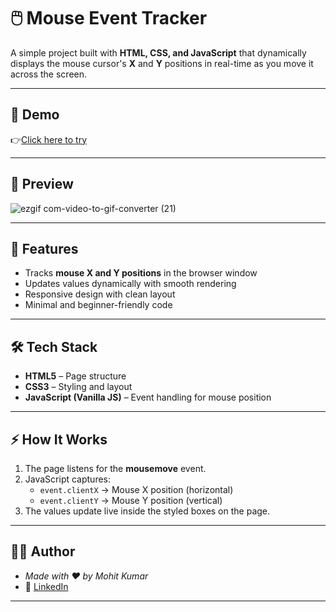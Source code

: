 # 🖱️ Mouse Event Tracker

A simple project built with **HTML, CSS, and JavaScript** that dynamically displays the mouse cursor's **X** and **Y** positions in real-time as you move it across the screen.

---

## 🌟 Demo

👉[Click here to try](https://mouse-event-js.netlify.app/)
 

---

## 📸 Preview

![ezgif com-video-to-gif-converter (21)](https://github.com/user-attachments/assets/20f78756-839e-47a6-8023-6b8bfe0e77b4)


---

## 🚀 Features
- Tracks **mouse X and Y positions** in the browser window  
- Updates values dynamically with smooth rendering  
- Responsive design with clean layout  
- Minimal and beginner-friendly code  

---

## 🛠️ Tech Stack
- **HTML5** – Page structure  
- **CSS3** – Styling and layout  
- **JavaScript (Vanilla JS)** – Event handling for mouse position  

---



## ⚡ How It Works
1. The page listens for the **mousemove** event.  
2. JavaScript captures:
   - `event.clientX` → Mouse X position (horizontal)  
   - `event.clientY` → Mouse Y position (vertical)  
3. The values update live inside the styled boxes on the page.  

---

## 👨‍💻 Author

- *Made with ❤️ by Mohit Kumar*
- 🔗 [LinkedIn](https://www.linkedin.com/in/mohit-kumar16)
  
---
